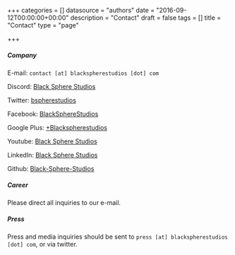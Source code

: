 +++
categories = []
datasource = "authors"
date = "2016-09-12T00:00:00+00:00"
description = "Contact"
draft = false
tags = []
title = "Contact"
type = "page"

+++
##### Company

E-mail: `contact [at] blackspherestudios [dot] com`

Discord: [Black Sphere Studios](https://discord.gg/nFczp8J)

Twitter: [bspherestudios](https://twitter.com/bspherestudios)

Facebook: [BlackSphereStudios](https://www.facebook.com/BlackSphereStudios/)

Google Plus: [+Blackspherestudios](https://plus.google.com/b/105195804750291237123/+Blackspherestudios)

Youtube: [Black Sphere Studios](https://www.youtube.com/channel/UCxpXJr6GZFghCSN-AVon3bw)

LinkedIn: [Black Sphere Studios](https://www.linkedin.com/company-beta/2421082/)

Github: [Black-Sphere-Studios](https://github.com/Black-Sphere-Studios)

##### Career

Please direct all inquiries to our e-mail.

##### Press

Press and media inquiries should be sent to `press [at] blackspherestudios [dot] com`, or via twitter.